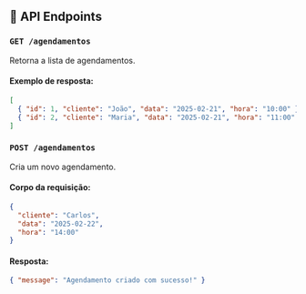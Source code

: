 ## 🔗 API Endpoints

### `GET /agendamentos`
Retorna a lista de agendamentos.

#### Exemplo de resposta:
```json
[
  { "id": 1, "cliente": "João", "data": "2025-02-21", "hora": "10:00" },
  { "id": 2, "cliente": "Maria", "data": "2025-02-21", "hora": "11:00" }
]
```

### `POST /agendamentos`
Cria um novo agendamento.

#### Corpo da requisição:
```json
{
  "cliente": "Carlos",
  "data": "2025-02-22",
  "hora": "14:00"
}
```

#### Resposta:
```json
{ "message": "Agendamento criado com sucesso!" }
```